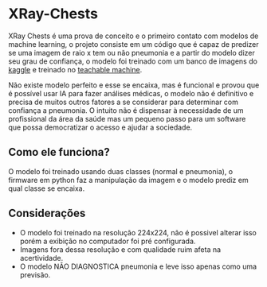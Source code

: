 # XRay-Chests

XRay Chests é uma prova de conceito e o primeiro contato com modelos de machine learning, o projeto consiste em um código que é capaz de predizer se uma imagem de raio x tem ou não pneumonia e a partir do modelo dizer seu grau de confiança, o modelo foi treinado com um banco de imagens do [kaggle](https://www.kaggle.com/datasets/paultimothymooney/chest-xray-pneumonia?resource=download) e treinado no [teachable machine](https://teachablemachine.withgoogle.com/).

Não existe modelo perfeito e esse se encaixa, mas é funcional e provou que é possível usar IA para fazer análises médicas, o modelo não é definitivo e precisa de muitos outros fatores a se considerar para determinar com confiança a pneumonia. O intuito não é dispensar à necessidade de um profissional da área da saúde mas um pequeno passo para um software que possa democratizar o acesso e ajudar a sociedade.

## Como ele funciona?

O modelo foi treinado usando duas classes (normal e pneumonia), o firmware em python faz a manipulação da imagem e o modelo prediz em qual classe se encaixa.

## Considerações

- O modelo foi treinado na resolução 224x224, não é possivel alterar isso porém a exibição no computador foi pré configurada.
- Imagens fora dessa resolução e com qualidade ruim afeta na acertividade.
- O modelo NÃO DIAGNOSTICA pneumonia e leve isso apenas como uma previsão.
